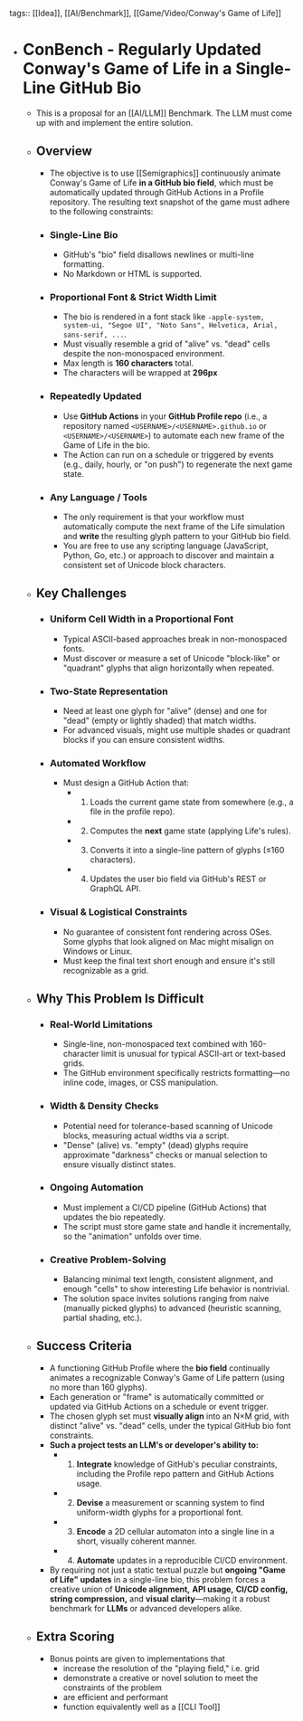 tags:: [[Idea]], [[AI/Benchmark]], [[Game/Video/Conway's Game of Life]]

- # ConBench - Regularly Updated Conway's Game of Life in a Single-Line GitHub Bio
	- This is a proposal for an [[AI/LLM]] Benchmark. The LLM must come up with and implement the entire solution.
	- ## Overview
		- The objective is to use [[Semigraphics]] continuously animate Conway's Game of Life **in a GitHub bio field**, which must be automatically updated through GitHub Actions in a Profile repository. The resulting text snapshot of the game must adhere to the following constraints:
		- ### Single-Line Bio
			- GitHub's "bio" field disallows newlines or multi-line formatting.
			- No Markdown or HTML is supported.
		- ### Proportional Font & Strict Width Limit
			- The bio is rendered in a font stack like `-apple-system, system-ui, "Segoe UI", "Noto Sans", Helvetica, Arial, sans-serif, ...`.
			- Must visually resemble a grid of "alive" vs. "dead" cells despite the non-monospaced environment.
			- Max length is **160 characters** total.
			- The characters will be wrapped at **296px**
		- ### Repeatedly Updated
			- Use **GitHub Actions** in your **GitHub Profile repo** (i.e., a repository named `<USERNAME>/<USERNAME>.github.io` or `<USERNAME>/<USERNAME>`) to automate each new frame of the Game of Life in the bio.
			- The Action can run on a schedule or triggered by events (e.g., daily, hourly, or "on push") to regenerate the next game state.
		- ### Any Language / Tools
			- The only requirement is that your workflow must automatically compute the next frame of the Life simulation and **write** the resulting glyph pattern to your GitHub bio field.
			- You are free to use any scripting language (JavaScript, Python, Go, etc.) or approach to discover and maintain a consistent set of Unicode block characters.
	- ## Key Challenges
		- ### Uniform Cell Width in a Proportional Font
			- Typical ASCII-based approaches break in non-monospaced fonts.
			- Must discover or measure a set of Unicode "block-like" or "quadrant" glyphs that align horizontally when repeated.
		- ### Two-State Representation
			- Need at least one glyph for "alive" (dense) and one for "dead" (empty or lightly shaded) that match widths.
			- For advanced visuals, might use multiple shades or quadrant blocks if you can ensure consistent widths.
		- ### Automated Workflow
			- Must design a GitHub Action that:
				- 1. Loads the current game state from somewhere (e.g., a file in the profile repo).
				- 2. Computes the **next** game state (applying Life's rules).
				- 3. Converts it into a single-line pattern of glyphs (≤160 characters).
				- 4. Updates the user bio field via GitHub's REST or GraphQL API.
		- ### Visual & Logistical Constraints
			- No guarantee of consistent font rendering across OSes. Some glyphs that look aligned on Mac might misalign on Windows or Linux.
			- Must keep the final text short enough and ensure it's still recognizable as a grid.
	- ## Why This Problem Is Difficult
		- ### Real-World Limitations
			- Single-line, non-monospaced text combined with 160-character limit is unusual for typical ASCII-art or text-based grids.
			- The GitHub environment specifically restricts formatting—no inline code, images, or CSS manipulation.
		- ### Width & Density Checks
			- Potential need for tolerance-based scanning of Unicode blocks, measuring actual widths via a script.
			- "Dense" (alive) vs. "empty" (dead) glyphs require approximate "darkness" checks or manual selection to ensure visually distinct states.
		- ### Ongoing Automation
			- Must implement a CI/CD pipeline (GitHub Actions) that updates the bio repeatedly.
			- The script must store game state and handle it incrementally, so the "animation" unfolds over time.
		- ### Creative Problem-Solving
			- Balancing minimal text length, consistent alignment, and enough "cells" to show interesting Life behavior is nontrivial.
			- The solution space invites solutions ranging from naive (manually picked glyphs) to advanced (heuristic scanning, partial shading, etc.).
	- ## Success Criteria
		- A functioning GitHub Profile where the **bio field** continually animates a recognizable Conway's Game of Life pattern (using no more than 160 glyphs).
		- Each generation or "frame" is automatically committed or updated via GitHub Actions on a schedule or event trigger.
		- The chosen glyph set must **visually align** into an N×M grid, with distinct "alive" vs. "dead" cells, under the typical GitHub bio font constraints.
		- **Such a project tests an LLM's or developer's ability to:**
			- 1. **Integrate** knowledge of GitHub's peculiar constraints, including the Profile repo pattern and GitHub Actions usage.
			- 2. **Devise** a measurement or scanning system to find uniform-width glyphs for a proportional font.
			- 3. **Encode** a 2D cellular automaton into a single line in a short, visually coherent manner.
			- 4. **Automate** updates in a reproducible CI/CD environment.
		- By requiring not just a static textual puzzle but **ongoing "Game of Life" updates** in a single-line bio, this problem forces a creative union of **Unicode alignment,** **API usage,** **CI/CD config,** **string compression,** and **visual clarity**—making it a robust benchmark for **LLMs** or advanced developers alike.
	- ## Extra Scoring
		- Bonus points are given to implementations that
			- increase the resolution of the "playing field," i.e. grid
			- demonstrate a creative or novel solution to meet the constraints of the problem
			- are efficient and performant
			- function equivalently well as a [[CLI Tool]]
